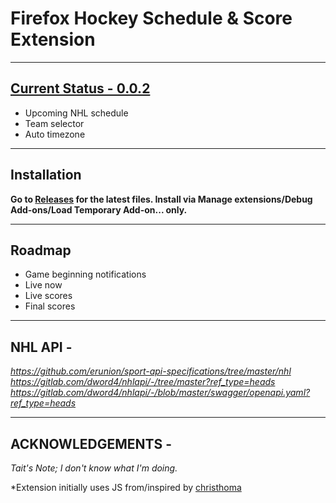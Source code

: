 # Firefox Hockey Schedule &amp; Score Extension

---
## [Current Status - 0.0.2](https://github.com/taitjames/ff_ext-hockey/releases/tag/Release)

- Upcoming NHL schedule
- Team selector
- Auto timezone


---
## Installation

**Go to [Releases](https://github.com/taitjames/ff_ext-hockey/releases/tag/Release) for the latest files. Install via Manage extensions/Debug Add-ons/Load Temporary Add-on... only.**
  

---
## Roadmap

- Game beginning notifications
- Live now
- Live scores
- Final scores


---
## NHL API -
  
_https://github.com/erunion/sport-api-specifications/tree/master/nhl_  
_https://gitlab.com/dword4/nhlapi/-/tree/master?ref_type=heads_  
_https://gitlab.com/dword4/nhlapi/-/blob/master/swagger/openapi.yaml?ref_type=heads_  
  
---
## ACKNOWLEDGEMENTS - 
*Tait's Note; I don't know what I'm doing.*  
  
*Extension initially uses JS from/inspired by [christhoma](https://addons.mozilla.org/en-US/firefox/addon/penguins-2022-2023-schedule/?utm_source=addons.mozilla.org&utm_medium=referral&utm_content=search)

